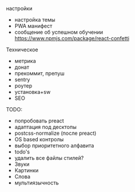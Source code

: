 настройки
- настройка темы
- PWA манифест
- сообщение об успешном обучении https://www.npmjs.com/package/react-confetti

Техническое
- метрика
- донат
- прекоммит, препуш
- sentry
- роутер
- установка+sw
- SEO

TODO: 
- попробовать preact
- адаптация под десктопы
- postcss-normalize (после preact)
- OS based контролы
- выбор приоритетного алфавита
- todo's
- удалить все файлы стилей?
- Звуки
- Картинки
- Слова
- мультиязычность
